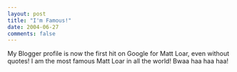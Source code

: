 ```yaml
---
layout: post
title: "I'm Famous!"
date: 2004-06-27
comments: false
---
```

My Blogger profile is now the first hit on Google for Matt Loar, even without
quotes! I am the most famous Matt Loar in all the world! Bwaa haa haa haa!
